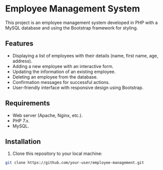 # Employee Management System

This project is an employee management system developed in PHP with a MySQL database and using the Bootstrap framework for styling.

## Features

- Displaying a list of employees with their details (name, first name, age, address).
- Adding a new employee with an interactive form.
- Updating the information of an existing employee.
- Deleting an employee from the database.
- Confirmation messages for successful actions.
- User-friendly interface with responsive design using Bootstrap.

## Requirements

- Web server (Apache, Nginx, etc.).
- PHP 7.x.
- MySQL.

## Installation

1. Clone this repository to your local machine:

```bash
git clone https://github.com/your-user/employee-management.git
